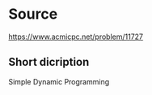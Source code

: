 # Source 
https://www.acmicpc.net/problem/11727<br>

## Short dicription
Simple Dynamic Programming<br>
